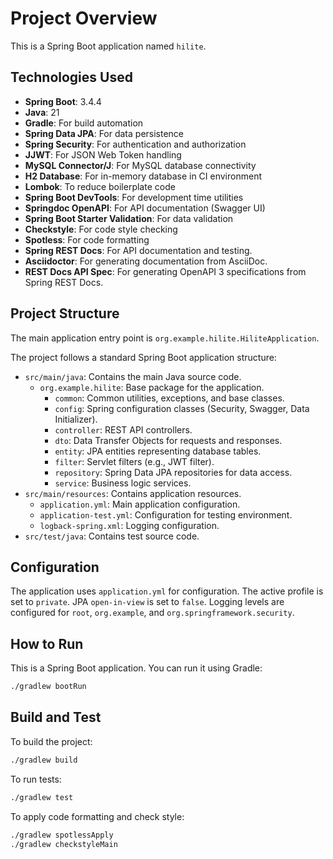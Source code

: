 # Project Overview

This is a Spring Boot application named `hilite`.

## Technologies Used

*   **Spring Boot**: 3.4.4
*   **Java**: 21
*   **Gradle**: For build automation
*   **Spring Data JPA**: For data persistence
*   **Spring Security**: For authentication and authorization
*   **JJWT**: For JSON Web Token handling
*   **MySQL Connector/J**: For MySQL database connectivity
*   **H2 Database**: For in-memory database in CI environment
*   **Lombok**: To reduce boilerplate code
*   **Spring Boot DevTools**: For development time utilities
*   **Springdoc OpenAPI**: For API documentation (Swagger UI)
*   **Spring Boot Starter Validation**: For data validation
*   **Checkstyle**: For code style checking
*   **Spotless**: For code formatting
*   **Spring REST Docs**: For API documentation and testing.
*   **Asciidoctor**: For generating documentation from AsciiDoc.
*   **REST Docs API Spec**: For generating OpenAPI 3 specifications from Spring REST Docs.

## Project Structure

The main application entry point is `org.example.hilite.HiliteApplication`.

The project follows a standard Spring Boot application structure:

*   `src/main/java`: Contains the main Java source code.
    *   `org.example.hilite`: Base package for the application.
        *   `common`: Common utilities, exceptions, and base classes.
        *   `config`: Spring configuration classes (Security, Swagger, Data Initializer).
        *   `controller`: REST API controllers.
        *   `dto`: Data Transfer Objects for requests and responses.
        *   `entity`: JPA entities representing database tables.
        *   `filter`: Servlet filters (e.g., JWT filter).
        *   `repository`: Spring Data JPA repositories for data access.
        *   `service`: Business logic services.
*   `src/main/resources`: Contains application resources.
    *   `application.yml`: Main application configuration.
    *   `application-test.yml`: Configuration for testing environment.
    *   `logback-spring.xml`: Logging configuration.
*   `src/test/java`: Contains test source code.

## Configuration

The application uses `application.yml` for configuration.
The active profile is set to `private`.
JPA `open-in-view` is set to `false`.
Logging levels are configured for `root`, `org.example`, and `org.springframework.security`.

## How to Run

This is a Spring Boot application. You can run it using Gradle:

```bash
./gradlew bootRun
```

## Build and Test

To build the project:

```bash
./gradlew build
```

To run tests:

```bash
./gradlew test
```

To apply code formatting and check style:

```bash
./gradlew spotlessApply
./gradlew checkstyleMain
```
